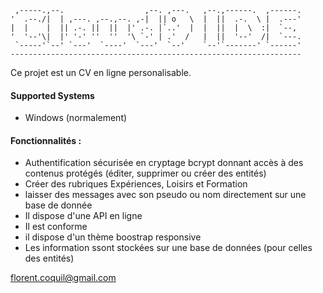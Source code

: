 
     ,-----.,--.                  ,--. ,---.   ,--.,------.  ,------.
    '  .--./|  | ,---. ,--.,--. ,-|  || o   \  |  ||  .-.  \ |  .---'
    |  |    |  || .-. ||  ||  |' .-. |`..'  |  |  ||  |  \  :|  `--, 
    '  '--'\|  |' '-' ''  ''  '\ `-' | .'  /   |  ||  '--'  /|  `---.
     `-----'`--' `---'  `----'  `---'  `--'    `--'`-------' `------'
    ----------------------------------------------------------------- 

Ce projet est un CV en ligne personalisable. 



#### Supported Systems
* Windows (normalement)

#### Fonctionnalités :
* Authentification sécurisée en cryptage bcrypt donnant accès à des contenus protégés (éditer, supprimer ou créer des entités)
* Créer des rubriques Expériences, Loisirs et Formation
* laisser des messages avec son pseudo ou nom directement sur une base de donnée
* Il dispose d'une API en ligne
* Il est conforme 
* il dispose d'un thème boostrap responsive
* Les information ssont stockées sur une base de données (pour celles des entités)



florent.coquil@gmail.com

